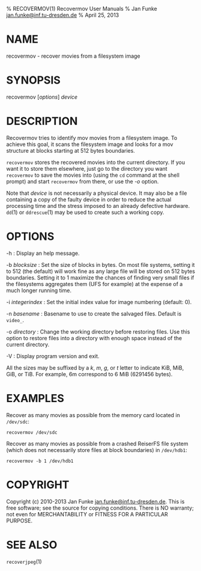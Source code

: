 % RECOVERMOV(1) Recovermov User Manuals
% Jan Funke <jan.funke@inf.tu-dresden.de>
% April 25, 2013

# NAME

recovermov - recover movies from a filesystem image

# SYNOPSIS

recovermov [*options*] *device*

# DESCRIPTION

Recovermov tries to identify mov movies from a filesystem image. To achieve
this goal, it scans the filesystem image and looks for a mov structure at
blocks starting at 512 bytes boundaries.

`recovermov` stores the recovered movies into the current directory.
If you want it to store them elsewhere, just go to the directory you
want `recovermov` to save the movies into (using the `cd` command at
the shell prompt) and start `recovermov` from there, or use the *-o*
option.

Note that *device* is not necessarily a physical device. It may also be
a file containing a copy of the faulty device in order to reduce the
actual processing time and the stress imposed to an already defective
hardware. `dd`(1) or `ddrescue`(1) may be used to create such a working
copy.

# OPTIONS

-h
: Display an help message.

-b *blocksize*
: Set the size of blocks in bytes. On most file systems, setting it to
512 (the default) will work fine as any large file will be stored on
512 bytes boundaries. Setting it to 1 maximize the chances of
finding very small files if the filesystems aggregates them (UFS
for example) at the expense of a much longer running time.

-i *integerindex*
: Set the initial index value for image numbering (default: 0).

-n *basename*
: Basename to use to create the salvaged files. Default is `video_`.

-o *directory*
: Change the working directory before restoring files. Use this option to
restore files into a directory with enough space instead of the current
directory.

-V
: Display program version and exit.

All the sizes may be suffixed by a *k*, *m*, *g*, or *t* letter to
indicate KiB, MiB, GiB, or TiB. For example, 6m correspond to 6 MiB (6291456
bytes).

# EXAMPLES

Recover as many movies as possible from the memory card located in
`/dev/sdc`:

    recovermov /dev/sdc

Recover as many movies as possible from a crashed ReiserFS file system
(which does not necessarily store files at block boundaries) in
`/dev/hdb1`:

    recovermov -b 1 /dev/hdb1

# COPYRIGHT

Copyright (c) 2010-2013 Jan Funke <jan.funke@inf.tu-dresden.de>.
This is free software; see the source for copying conditions. There is
NO warranty; not even for MERCHANTABILITY or FITNESS FOR A PARTICULAR
PURPOSE.

# SEE ALSO

`recoverjpeg`(1)
